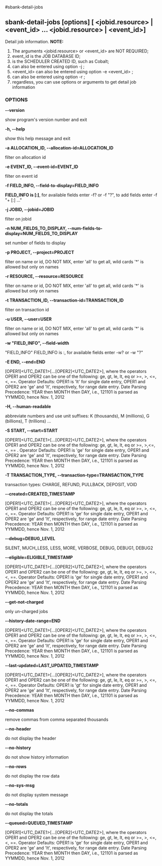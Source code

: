 #sbank-detail-jobs

## sbank-detail-jobs [options] [ <jobid.resource> | <event_id> ... <jobid.resource> | <event_id>]

Detail job information. 
**NOTE:** 

1. The arguments <jobid.resource> or <event_id> are NOT REQUIRED; 
2. event_id is the JOB DATABASE ID; 
3. <jobid> is the SCHEDULER CREATED ID, such as Cobalt; 
  4. <jobid> can also be entered using option -j <jobid> ; 
  5. <event_id> can also be entered using option -e <event_id> ; 
  6. <resource> can also be entered using option -r <resource> ; 
  7. regardless, you can use options or arguments to get detail job information

### OPTIONS

**--version**

show program's version number and exit

**-h, --help**

show this help message and exit

**-a ALLOCATION_ID, --allocation-id=ALLOCATION_ID**

filter on allocation id

**-e EVENT_ID, --event-id=EVENT_ID**

filter on event id

**-f FIELD_INFO, --field-to-display=FIELD_INFO**

**FIELD_INFO is <FIELD>[:<WIDTH>]**, for available fields enter -f? or -f "?", to add fields enter -f "+ <FIELD>[:<WIDTH>] ..."

**-j JOBID, --jobid=JOBID**

filter on jobid

**-n NUM_FIELDS_TO_DISPLAY, --num-fields-to-display=NUM_FIELDS_TO_DISPLAY**

set number of fields to display

**-p PROJECT, --project=PROJECT**

filter on name or id, DO NOT MIX, enter 'all' to get all, wild cards '*' is allowed but only on names

**-r RESOURCE, --resource=RESOURCE**

filter on name or id, DO NOT MIX, enter 'all' to get all, wild cards '*' is allowed but only on names

**-t TRANSACTION_ID, --transaction-id=TRANSACTION_ID**

filter on transaction id

**-u USER, --user=USER**

filter on name or id, DO NOT MIX, enter 'all' to get all, wild cards '*' is allowed but only on names

**-w "FIELD_INFO", --field-width**

"FIELD_INFO" FIELD_INFO is <FIELD>:<WIDTH>, for available fields enter -w? or -w "?"

**-E END, --end=END**

[OPER1]<UTC_DATE1>[...[OPER2]<UTC_DATE2>], where the operators OPER1 and OPER2 can be one of the following: ge, gt, le, lt, eq or >=, >, <=, <, ==. Operator Defaults: OPER1 is 'lt' for single date entry, OPER1 and OPER2 are 'ge' and 'lt', respectively, for range date entry. Date Parsing Precedence: YEAR then MONTH then DAY, i.e., 121101 is parsed as YYMMDD, hence Nov. 1, 2012

**-H, --human-readable**

abbreviate numbers and use unit suffixes: K (thousands), M (millions), G (billions), T (trillions) ...

**-S START, --start=START**

[OPER1]<UTC_DATE1>[...[OPER2]<UTC_DATE2>], where the operators OPER1 and OPER2 can be one of the following: ge, gt, le, lt, eq or >=, >,<=, <, == . Operator Defaults: OPER1 is 'ge' for single date entry, OPER1 and OPER2 are 'ge' and 'lt', respectively, for range date entry. Date Parsing Precedence: YEAR then MONTH then DAY, i.e., 121101 is parsed as YYMMDD, hence Nov. 1, 2012

**-T TRANSACTION_TYPE, --transaction-type=TRANSACTION_TYPE**

transaction types: CHARGE, REFUND, PULLBACK, DEPOSIT, VOID

**--created=CREATED_TIMESTAMP**

[OPER1]<UTC_DATE1>[...[OPER2]<UTC_DATE2>], where the operators OPER1 and OPER2 can be one of the following: ge, gt, le, lt, eq or >=, >, <=, <, ==. Operator Defaults: OPER1 is 'ge' for single date entry, OPER1 and OPER2 are 'ge' and 'lt', respectively, for range date entry. Date Parsing Precedence: YEAR then MONTH then DAY, i.e., 121101 is parsed as YYMMDD, hence Nov. 1, 2012

**--debug=DEBUG_LEVEL**

SILENT, MUCH_LESS, LESS, MORE, VERBOSE, DEBUG, DEBUG1, DEBUG2

**--eligible=ELIGIBLE_TIMESTAMP**

[OPER1]<UTC_DATE1>[...[OPER2]<UTC_DATE2>], where the operators OPER1 and OPER2 can be one of the following: ge, gt, le, lt, eq or >=, >, <=, <, ==. Operator Defaults: OPER1 is 'ge' for single date entry, OPER1 and OPER2 are 'ge' and 'lt', respectively, for range date entry. Date Parsing Precedence: YEAR then MONTH then DAY, i.e., 121101 is parsed as YYMMDD, hence Nov. 1, 2012

**--get-not-charged**

only un-charged jobs

**--history-date-range=END**

[OPER1]<UTC_DATE1>[...[OPER2]<UTC_DATE2>], where the operators OPER1 and OPER2 can be one of the following: ge, gt, le, lt, eq or >=, >, <=, <, ==. Operator Defaults: OPER1 is 'ge' for single date entry, OPER1 and OPER2 are 'ge' and 'lt', respectively, for range date entry. Date Parsing Precedence: YEAR then MONTH then DAY, i.e., 121101 is parsed as YYMMDD, hence Nov. 1, 2012

**--last-updated=LAST_UPDATED_TIMESTAMP**

[OPER1]<UTC_DATE1>[...[OPER2]<UTC_DATE2>], where the operators OPER1 and OPER2 can be one of the following: ge, gt, le, lt, eq or >=, >, <=, <, ==. Operator Defaults: OPER1 is 'gt' for single date entry, OPER1 and OPER2 are 'ge' and 'lt', respectively, for range date entry. Date Parsing Precedence: YEAR then MONTH then DAY, i.e., 121101 is parsed as YYMMDD, hence Nov. 1, 2012

**--no-commas**

remove commas from comma separated thousands

**--no-header**

do not display the header

**--no-history**

do not show history information

**--no-rows**

do not display the row data

**--no-sys-msg**

do not display system message

**--no-totals**

do not display the totals

**--queued=QUEUED_TIMESTAMP**

[OPER1]<UTC_DATE1>[...[OPER2]<UTC_DATE2>], where the operators OPER1 and OPER2 can be one of the following: ge, gt, le, lt, eq or >=, >, <=, <, ==. Operator Defaults: OPER1 is 'ge' for single date entry, OPER1 and OPER2 are 'ge' and 'lt', respectively, for range date entry. Date Parsing Precedence: YEAR then MONTH then DAY, i.e., 121101 is parsed as YYMMDD, hence Nov. 1, 2012
